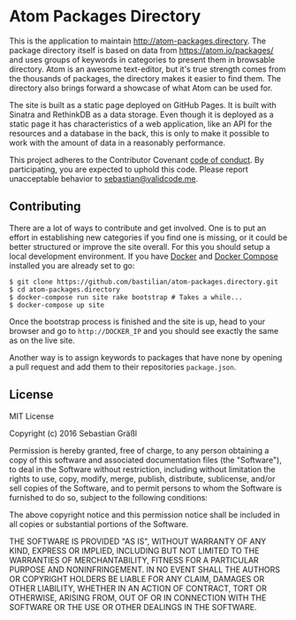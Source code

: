 # Atom Packages Directory

This is the application to maintain http://atom-packages.directory. The package directory itself is based on data from https://atom.io/packages/ and uses groups of keywords in categories to present them in browsable directory. Atom is an awesome text-editor, but it's true strength comes from the thousands of packages, the directory makes it easier to find them. The directory also brings forward a showcase of what Atom can be used for.

The site is built as a static page deployed on GitHub Pages. It is built with Sinatra and RethinkDB as a data storage. Even though it is deployed as a static page it has characteristics of a web application, like an API for the resources and a database in the back, this is only to make it possible to work with the amount of data in a reasonably performance.

This project adheres to the Contributor Covenant [code of conduct](/CODE_OF_CONDUCT.md). By participating, you are expected to uphold this code. Please report unacceptable behavior to sebastian@validcode.me.


## Contributing

There are a lot of ways to contribute and get involved. One is to put an effort in establishing new categories if you find one is missing, or it could be better structured or improve the site overall. For this you should setup a local development environment. If you have [Docker](https://docs.docker.com/engine/installation/) and [Docker Compose](https://docs.docker.com/compose/install/) installed you are already set to go:

```shell
$ git clone https://github.com/bastilian/atom-packages.directory.git
$ cd atom-packages.directory
$ docker-compose run site rake bootstrap # Takes a while...
$ docker-compose up site
```

Once the bootstrap process is finished and the site is up, head to your browser and go to `http://DOCKER_IP` and you should see exactly the same as on the live site.

 Another way is to assign keywords to packages that have none by opening a pull request and add them to their repositories `package.json`.

## License

 MIT License

 Copyright (c) 2016 Sebastian Gräßl

 Permission is hereby granted, free of charge, to any person obtaining a copy
 of this software and associated documentation files (the "Software"), to deal
 in the Software without restriction, including without limitation the rights
 to use, copy, modify, merge, publish, distribute, sublicense, and/or sell
 copies of the Software, and to permit persons to whom the Software is
 furnished to do so, subject to the following conditions:

 The above copyright notice and this permission notice shall be included in all
 copies or substantial portions of the Software.

 THE SOFTWARE IS PROVIDED "AS IS", WITHOUT WARRANTY OF ANY KIND, EXPRESS OR
 IMPLIED, INCLUDING BUT NOT LIMITED TO THE WARRANTIES OF MERCHANTABILITY,
 FITNESS FOR A PARTICULAR PURPOSE AND NONINFRINGEMENT. IN NO EVENT SHALL THE
 AUTHORS OR COPYRIGHT HOLDERS BE LIABLE FOR ANY CLAIM, DAMAGES OR OTHER
 LIABILITY, WHETHER IN AN ACTION OF CONTRACT, TORT OR OTHERWISE, ARISING FROM,
 OUT OF OR IN CONNECTION WITH THE SOFTWARE OR THE USE OR OTHER DEALINGS IN THE
 SOFTWARE.
